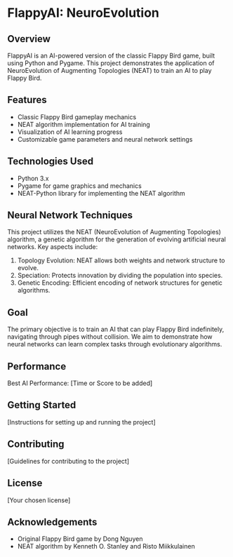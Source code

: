 # FlappyAI: NeuroEvolution

## Overview
FlappyAI is an AI-powered version of the classic Flappy Bird game, built using Python and Pygame. This project demonstrates the application of NeuroEvolution of Augmenting Topologies (NEAT) to train an AI to play Flappy Bird.

## Features
- Classic Flappy Bird gameplay mechanics
- NEAT algorithm implementation for AI training
- Visualization of AI learning progress
- Customizable game parameters and neural network settings

## Technologies Used
- Python 3.x
- Pygame for game graphics and mechanics
- NEAT-Python library for implementing the NEAT algorithm

## Neural Network Techniques
This project utilizes the NEAT (NeuroEvolution of Augmenting Topologies) algorithm, a genetic algorithm for the generation of evolving artificial neural networks. Key aspects include:

1. Topology Evolution: NEAT allows both weights and network structure to evolve.
2. Speciation: Protects innovation by dividing the population into species.
3. Genetic Encoding: Efficient encoding of network structures for genetic algorithms.

## Goal
The primary objective is to train an AI that can play Flappy Bird indefinitely, navigating through pipes without collision. We aim to demonstrate how neural networks can learn complex tasks through evolutionary algorithms.

## Performance
Best AI Performance: [Time or Score to be added]

## Getting Started
[Instructions for setting up and running the project]

## Contributing
[Guidelines for contributing to the project]

## License
[Your chosen license]

## Acknowledgements
- Original Flappy Bird game by Dong Nguyen
- NEAT algorithm by Kenneth O. Stanley and Risto Miikkulainen